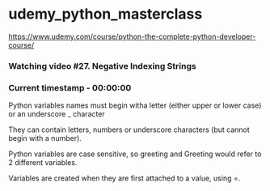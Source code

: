 # udemy_python_masterclass

https://www.udemy.com/course/python-the-complete-python-developer-course/

### Watching video #27. Negative Indexing Strings

### Current timestamp - 00:00:00

Python variables names must begin witha letter (either upper or lower case) or an underscore \_ character

They can contain letters, numbers or underscore characters (but cannot begin with a number).

Python variables are case sensitive, so greeting and Greeting would refer to 2 different variables.

Variables are created when they are first attached to a value, using =.

